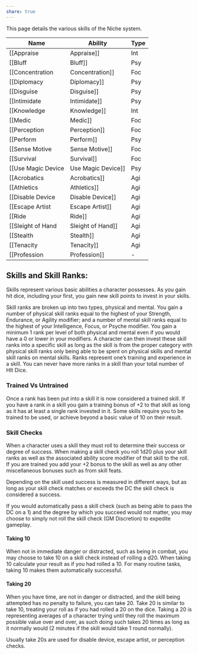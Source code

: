 ```yaml
---
share: true
---
```

This page details the various skills of the Niche system.

| Name                 | Ability | Type     |
| -------------------- | ------- | -------- |
| [[Appraise|Appraise]]         | Int     | Mental   |
| [[Bluff|Bluff]]            | Psy     | Mental   |
| [[Concentration|Concentration]]    | Foc     | Mental   |
| [[Diplomacy|Diplomacy]]        | Psy     | Mental   |
| [[Disguise|Disguise]]         | Psy     | Mental   |
| [[Intimidate|Intimidate]]       | Psy     | Mental   |
| [[Knowledge|Knowledge]]        | Int     | Mental   |
| [[Medic|Medic]]            | Foc     | Mental   |
| [[Perception|Perception]]       | Foc     | Mental   |
| [[Perform|Perform]]          | Psy     | Mental   |
| [[Sense Motive|Sense Motive]]     | Foc     | Mental   |
| [[Survival|Survival]]         | Foc     | Mental   |
| [[Use Magic Device|Use Magic Device]] | Psy     | Mental   |
| [[Acrobatics|Acrobatics]]       | Agi     | Physical |
| [[Athletics|Athletics]]        | Agi     | Physical |
| [[Disable Device|Disable Device]]   | Agi     | Physical |
| [[Escape Artist|Escape Artist]]    | Agi     | Physical |
| [[Ride|Ride]]             | Agi     | Physical |
| [[Sleight of Hand|Sleight of Hand]]  | Agi     | Physical |
| [[Stealth|Stealth]]          | Agi     | Physical |
| [[Tenacity|Tenacity]]         | Agi     | Physical |
| [[Profession|Profession]]       | -       | Varies   |



## Skills and Skill Ranks:

Skills represent various basic abilities a character possesses. As you gain hit dice, including your first, you gain new skill points to invest in your skills.

Skill ranks are broken up into two types, physical and mental. You gain a number of physical skill ranks equal to the highest of your Strength, Endurance, or Agility modifier; and a number of mental skill ranks equal to the highest of your Intelligence, Focus, or Psyche modifier. You gain a minimum 1 rank per level of both physical and mental even if you would have a 0 or lower in your modifiers. A character can then invest these skill ranks into a specific skill as long as the skill is from the proper category with physical skill ranks only being able to be spent on physical skills and mental skill ranks on mental skills. Ranks represent one’s training and experience in a skill. You can never have more ranks in a skill than your total number of HIt Dice.

### Trained Vs Untrained

Once a rank has been put into a skill it is now considered a trained skill. If you have a rank in a skill you gain a training bonus of +2 to that skill as long as it has at least a single rank invested in it. Some skills require you to be trained to be used, or achieve beyond a basic value of 10 on their result.

### Skill Checks

When a character uses a skill they must roll to determine their success or degree of success. When making a skill check you roll 1d20 plus your skill ranks as well as the associated ability score modifier of that skill to the roll. If you are trained you add your +2 bonus to the skill as well as any other miscellaneous bonuses such as from skill feats.

Depending on the skill used success is measured in different ways, but as long as your skill check matches or exceeds the DC the skill check is considered a success.

If you would automatically pass a skill check (such as being able to pass the DC on a 1) and the degree by which you succeed would not matter, you may choose to simply not roll the skill check (GM Discretion) to expedite gameplay.

#### Taking 10

When not in immediate danger or distracted, such as being in combat, you may choose to take 10 on a skill check instead of rolling a d20. When taking 10 calculate your result as if you had rolled a 10. For many routine tasks, taking 10 makes them automatically successful.

#### Taking 20

When you have time, are not in danger or distracted, and the skill being attempted has no penalty to failure, you can take 20. Take 20 is similar to take 10, treating your roll as if you had rolled a 20 on the dice. Taking a 20 is representing averages of a character trying until they roll the maximum possible value over and over, as such doing such takes 20 times as long as it normally would (2 minutes if the skill would take 1 round normally).

Usually take 20s are used for disable device, escape artist, or perception checks.